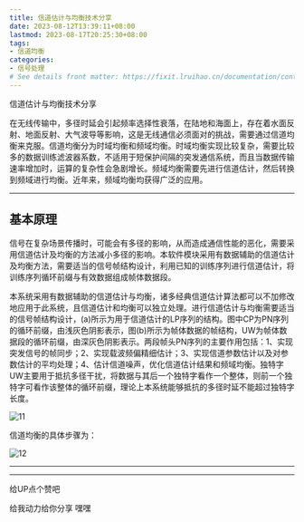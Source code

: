 ```yaml
---
title: 信道估计与均衡技术分享
date: 2023-08-12T13:39:11+08:00
lastmod: 2023-08-17T20:25:30+08:00
tags:
- 信道均衡
categories:
- 信号处理
# See details front matter: https://fixit.lruihao.cn/documentation/content-management/introduction/#front-matter
---
```


信道估计与均衡技术分享

<!--more-->

在无线传输中，多径时延会引起频率选择性衰落，在陆地和海面上，存在着水面反射、地面反射、大气波导等影响，这是无线通信必须面对的挑战，需要通过信道均衡来克服。信道均衡分为时域均衡和频域均衡。时域均衡实现比较复杂，需要比较多的数据训练滤波器系数，不适用于短保护间隔的突发通信系统，而且当数据传输速率增加时，运算的复杂性会急剧增长。频域均衡需要先进行信道估计，然后转换到频域进行均衡。近年来，频域均衡均获得广泛的应用。

___


## 基本原理

信号在复杂场景传播时，可能会有多径的影响，从而造成通信性能的恶化，需要采用信道估计及均衡的方法减小多径的影响。本软件模块采用有数据辅助的信道估计及均衡方法，需要适当的信号帧结构设计，利用已知的训练序列进行信道估计，将训练序列循环前缀与有效数据组成帧体数据段。

本系统采用有数据辅助的信道估计与均衡，诸多经典信道估计算法都可以不加修改地应用于此系统，且信道估计和均衡可以独立处理。进行信道估计与均衡需要适当的信号帧结构设计，(a)所示为用于信道估计的LP序列的结构。图中CP为PN序列的循环前缀，由浅灰色阴影表示，图(b)所示为帧体数据的帧结构，UW为帧体数据段的循环前缀，由深灰色阴影表示。两段帧头PN序列的主要作用包括：1、实现突发信号的帧同步；2、实现载波频偏精细估计；3、实现信道参数估计以及对参数估计的平均处理；4、估计信道噪声，优化信道估计结果和频域均衡。独特字UW主要用于抵抗多径干扰，将数据与其后一个独特字看作一个整体，则前一个独特字可看作该整体的循环前缀，理论上本系统能够抵抗的多径时延不能超过独特字长度。

![11](./11.png "用于信道估计和均衡部分信号帧结构")

信道均衡的具体步骤为：

![12](./12.png)





___


___

给UP点个赞吧

给我动力给你分享 嘿嘿



